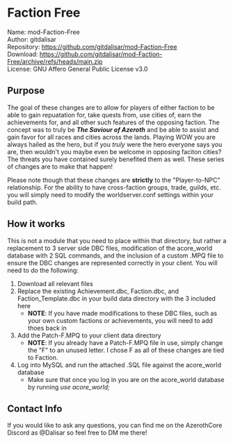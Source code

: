 # Faction Free
Name:   mod-Faction-Free \
Author:   gitdalisar \
Repository:   https://github.com/gitdalisar/mod-Faction-Free \
Download:   https://github.com/gitdalisar/mod-Faction-Free/archive/refs/heads/main.zip \
License:   GNU Affero General Public License v3.0


## Purpose
The goal of these changes are to allow for players of either faction to be able to gain repuatation for, take quests from, use cities of, earn the achievements for, and all other such features of the opposing faction. The concept was to truly be **_The Saviour of Azeroth_** and be able to assist and gain favor for all races and cities across the lands. Playing WOW you are always hailed as the hero, but if you _truly_ were the hero everyone says you are, then wouldn't you maybe even be welcome in opposing faciton cities? The threats you have contained surely benefited them as well. These series of changes are to make that happen!

Please note though that these changes are **strictly** to the "Player-to-NPC" relationship. For the ability to have cross-faction groups, trade, guilds, etc. you will simply need to modify the worldserver.conf settings within your build path.

## How it works
This is not a module that you need to place within that directory, but rather a replacement to 3 server side DBC files, modification of the acore_world database with 2 SQL commands, and the inclusion of a custom .MPQ file to ensure the DBC changes are represented correctly in your client. You will need to do the following:

1. Download all relevant files
2. Replace the existing Achievement.dbc, Faction.dbc, and Faction_Template.dbc in your build data directory with the 3 included here
   - **NOTE**: If you have made modifications to these DBC files, such as your own custom factions or achievements, you will need to add thoes back in
4. Add the Patch-F.MPQ to your client data directory
   - **NOTE**: If you already have a Patch-F.MPQ file in use, simply change the "F" to an unused letter. I chose F as all of these changes are tied to Faction.
5. Log into MySQL and run the attached .SQL file against the acore_world database
   - Make sure that once you log in you are on the acore_world database by running _use acore_world;_ 
 
## Contact Info
If you would like to ask any questions, you can find me on the AzerothCore Discord as @Dalisar so feel free to DM me there!
